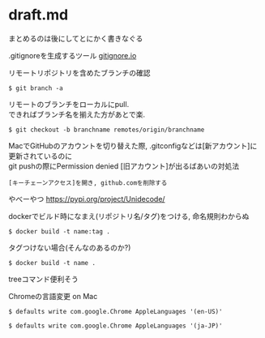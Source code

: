 # draft.md
まとめるのは後にしてとにかく書きなぐる

.gitignoreを生成するツール
[gitignore.io](https://www.gitignore.io/)

リモートリポジトリを含めたブランチの確認
```
$ git branch -a
```

リモートのブランチをローカルにpull.  
できればブランチ名を揃えた方があとで楽.
```
$ git checkout -b branchname remotes/origin/branchname
```

MacでGitHubのアカウントを切り替えた際, .gitconfigなどは[新アカウント]に更新されているのに  
git pushの際にPermission denied [旧アカウント]が出るばあいの対処法  
```
[キーチェーンアクセス]を開き, github.comを削除する
```

やべーやつ
https://pypi.org/project/Unidecode/

dockerでビルド時になまえ(リポジトリ名/タグ)をつける, 命名規則わからぬ
```
$ docker build -t name:tag .
```

タグつけない場合(そんなのあるのか?)
```
$ docker build -t name .
```

treeコマンド便利そう

Chromeの言語変更 on Mac
```
$ defaults write com.google.Chrome AppleLanguages '(en-US)'

$ defaults write com.google.Chrome AppleLanguages '(ja-JP)'
```
